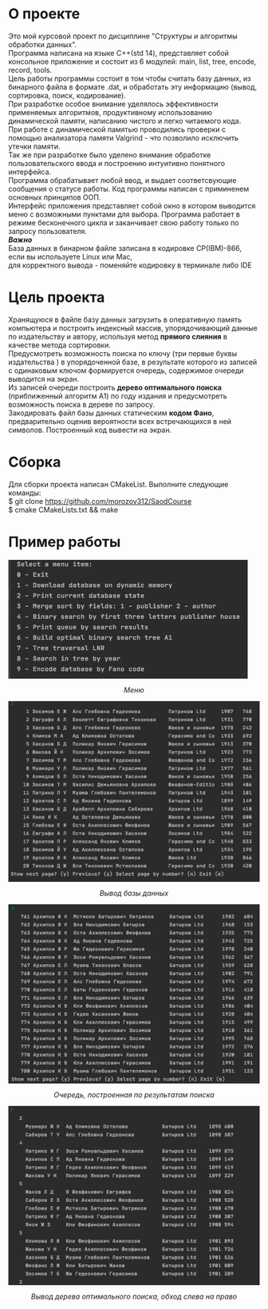 # О проекте
Это мой курсовой проект по дисциплине "Структуры и алгоритмы обработки данных".  
Программа написана на языке С++(std 14), представляет собой консольное приложение и состоит из 6 модулей: main, list, tree, encode, record, tools.  
Цель работы программы состоит в том чтобы считать базу данных, из бинарного файла в формате .dat, и обработать эту информацию
(вывод, сортировка, поиск, кодирование).  
При разработке особое внимание уделялось эффективности применяемых алгоритмов, продуктивному использованию динамической памяти, написанию чистого и легко читаемого кода.  
При работе с динамической памятью проводились проверки с помощью анализатора памяти Valgrind - что позволило исключить утечки памяти.  
Так же при разработке было уделено внимание обработке пользовательского ввода и построению интуитивно понятного интерфейса.  
Программа обрабатывает любой ввод, и выдает соответсвующие сообщения о статусе работы.
Код программы написан с приминенем основных принципов ООП.  
Интерфейс приложения представляет собой окно в котором выводится меню с возможными пунктами для выбора. Программа работает в режиме бесконечного цикла и заканчивает свою работу только по запросу пользователя.  
***Важно***  
База данных в бинарном файле записана в кодировке CP(IBM)-866, если вы используете Linux или Mac,  
для корректного вывода - поменяйте кодировку в терминале либо IDE
# Цель проекта
Хранящуюся  в  файле  базу  данных загрузить в оперативную память компьютера и  построить  индексный  массив, упорядочивающий данные по издательству и автоpу, используя метод **прямого слияния** в качестве метода  сортировки.  
Предусмотреть  возможность  поиска  по  ключу (три первые буквы издательства ) в упорядоченной  базе, в  результате  которого  из  записей с одинаковым  ключом  формируется очередь, содержимое  очереди  выводится  на экран.  
Из записей очереди построить **дерево оптимального поиска** (приближенный алгоритм А1) по году издания и  предусмотреть  возможность  поиска в дереве  по запросу.  
Закодировать файл базы данных статическим **кодом Фано**, предварительно оценив вероятности всех встречающихся в ней символов. Построенный код вывести  на  экран.  
# Сборка
Для сборки проекта написан CMakeList. Выполните следующие команды:  
$ git clone https://github.com/morozov312/SaodCourse   
$ cmake CMakeLists.txt && make  
# Пример работы
<img align="center" src="screenshots/menu.png" alt="menu">
<p align="center"><i>Меню</i></p>
<img align="center" src="screenshots/db.png" alt="db">
<p align="center"><i>Вывод базы данных</i></p>
<img align="center" src="screenshots/queue.png" alt="queue">
<p align="center"><i>Очередь, построенная по результатам поиска</i></p>
<img align="center" src="screenshots/tree.png" alt="tree">
<p align="center"><i>Вывод дерева оптимального поиска, обход слева на право</i></p>
